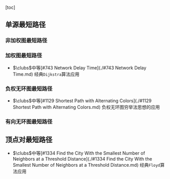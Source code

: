 [toc]

## 单源最短路径

### 非加权图最短路径



### 加权图最短路径

* $\clubs$中等[#743 Network Delay Time](./#743 Network Delay Time.md)    经典`Dijkstra`算法应用

### 负权无环图最短路径

* $\clubs$中等[#1129 Shortest Path with Alternating Colors](./#1129 Shortest Path with Alternating Colors.md)    负权无环图穷举法思想的应用

### 有向无环图最短路径



## 顶点对最短路径

* $\clubs$中等[#1334 Find the City With the Smallest Number of Neighbors at a Threshold Distance](./#1334 Find the City With the Smallest Number of Neighbors at a Threshold Distance.md)    经典`Floyd`算法应用